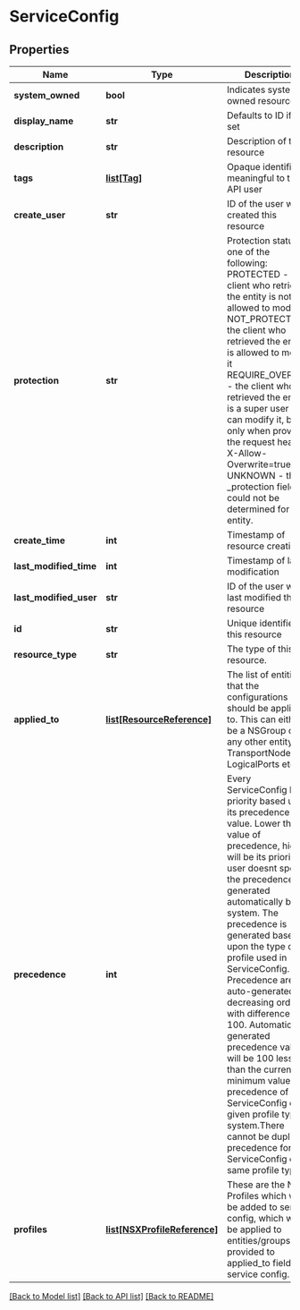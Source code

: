 # ServiceConfig

## Properties
Name | Type | Description | Notes
------------ | ------------- | ------------- | -------------
**system_owned** | **bool** | Indicates system owned resource | [optional] 
**display_name** | **str** | Defaults to ID if not set | [optional] 
**description** | **str** | Description of this resource | [optional] 
**tags** | [**list[Tag]**](Tag.md) | Opaque identifiers meaningful to the API user | [optional] 
**create_user** | **str** | ID of the user who created this resource | [optional] 
**protection** | **str** | Protection status is one of the following: PROTECTED - the client who retrieved the entity is not allowed             to modify it. NOT_PROTECTED - the client who retrieved the entity is allowed                 to modify it REQUIRE_OVERRIDE - the client who retrieved the entity is a super                    user and can modify it, but only when providing                    the request header X-Allow-Overwrite&#x3D;true. UNKNOWN - the _protection field could not be determined for this           entity.  | [optional] 
**create_time** | **int** | Timestamp of resource creation | [optional] 
**last_modified_time** | **int** | Timestamp of last modification | [optional] 
**last_modified_user** | **str** | ID of the user who last modified this resource | [optional] 
**id** | **str** | Unique identifier of this resource | [optional] 
**resource_type** | **str** | The type of this resource. | [optional] 
**applied_to** | [**list[ResourceReference]**](ResourceReference.md) | The list of entities that the configurations should be applied to. This can either be a NSGroup or any other entity like TransportNode, LogicalPorts etc.  | [optional] 
**precedence** | **int** | Every ServiceConfig has a priority based upon its precedence value. Lower the value of precedence, higher will be its priority. If user doesnt specify the precedence, it is generated automatically by system. The precedence is generated based upon the type of profile used in ServiceConfig. Precedence are auto-generated in decreasing order with difference of 100. Automatically generated precedence value will be 100 less than the current minimum value of precedence of ServiceConfig of a given profile type in system.There cannot be duplicate precedence for ServiceConfig of same profile type.  | [optional] 
**profiles** | [**list[NSXProfileReference]**](NSXProfileReference.md) | These are the NSX Profiles which will be added to service config, which will be applied to entities/groups provided to applied_to field of service config.  | 

[[Back to Model list]](../README.md#documentation-for-models) [[Back to API list]](../README.md#documentation-for-api-endpoints) [[Back to README]](../README.md)


